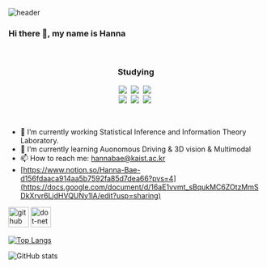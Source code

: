 ![header](https://capsule-render.vercel.app/api?type=rect&color=auto&height=300&section=header&text=Hanna%20Bae&fontSize=90&animation=fadeIn&fontAlignY=38&desc=Thank%20you%20for%20your%20visiting&descAlignY=51&descAlign=62)




### Hi there 👋, my name is Hanna


<br>
<h3 align="center">Studying</h3>
<p align="center">
<p align="center">
  <img src="https://img.shields.io/badge/Python-3766AB?style=flat-square&logo=Python&logoColor=white"/></a>&nbsp
  <img src="https://img.shields.io/badge/Tensorflow-FF6F00?style=flat-square&logo=Python&logoColor=white"/></a>&nbsp
  <img src="https://img.shields.io/badge/react-61DAFB?style=flat-square&logo=react&logoColor=black"></a>&nbsp
  <br>
  <img src="https://img.shields.io/badge/HTML-E34F26?style=flat-square&logo=HTML5&logoColor=white"/></a>&nbsp
  <img src="https://img.shields.io/badge/Javascript-ffb13b?style=flat-square&logo=javascript&logoColor=white"/></a>&nbsp
  <img src="https://img.shields.io/badge/css-1572B6?style=flat-square&logo=css3&logoColor=white"/></a>&nbsp
</p>

<br>

- 🔭 I’m currently working Statistical Inference and Information Theory Laboratory.
- 🌱 I’m currently learning Auonomous Driving & 3D vision & Multimodal
- 📫 How to reach me: hannabae@kaist.ac.kr
- [https://www.notion.so/Hanna-Bae-d156fdaaca914aa5b7592fa85d7dea66?pvs=4](https://docs.google.com/document/d/16aE1vvmt_sBqukMC6ZOtzMmSDkXrvr6LjdHVQUNy1lA/edit?usp=sharing)


[<img src='https://cdn.jsdelivr.net/npm/simple-icons@3.0.1/icons/github.svg' alt='github' height='40'>](https://github.com/hanna-bae)  [<img src='https://cdn.jsdelivr.net/npm/simple-icons@3.0.1/icons/dot-net.svg' alt='dot-net' height='40'>](gift4u.click)  

[![Top Langs](https://github-readme-stats.vercel.app/api/top-langs/?username=hanna-bae)](https://github.com/anuraghazra/github-readme-stats)

![GitHub stats](https://github-readme-stats.vercel.app/api?username=hanna-bae&show_icons=true)  

